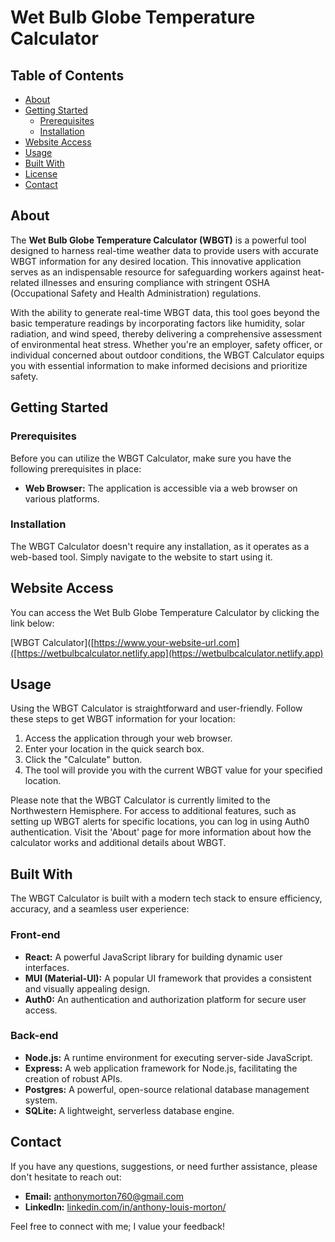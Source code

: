 # Wet Bulb Globe Temperature Calculator

## Table of Contents

- [About](#about)
- [Getting Started](#getting-started)
  - [Prerequisites](#prerequisites)
  - [Installation](#installation)
- [Website Access](#website-access)
- [Usage](#usage)
- [Built With](#built-with)
- [License](#license)
- [Contact](#contact)

## About

The **Wet Bulb Globe Temperature Calculator (WBGT)** is a powerful tool designed to harness real-time weather data to provide users with accurate WBGT information for any desired location. This innovative application serves as an indispensable resource for safeguarding workers against heat-related illnesses and ensuring compliance with stringent OSHA (Occupational Safety and Health Administration) regulations.

With the ability to generate real-time WBGT data, this tool goes beyond the basic temperature readings by incorporating factors like humidity, solar radiation, and wind speed, thereby delivering a comprehensive assessment of environmental heat stress. Whether you're an employer, safety officer, or individual concerned about outdoor conditions, the WBGT Calculator equips you with essential information to make informed decisions and prioritize safety.

## Getting Started

### Prerequisites

Before you can utilize the WBGT Calculator, make sure you have the following prerequisites in place:

- **Web Browser:** The application is accessible via a web browser on various platforms.

### Installation

The WBGT Calculator doesn't require any installation, as it operates as a web-based tool. Simply navigate to the website to start using it.

## Website Access

You can access the Wet Bulb Globe Temperature Calculator by clicking the link below:

[WBGT Calculator]([https://www.your-website-url.com]([https://wetbulbcalculator.netlify.app](https://wetbulbcalculator.netlify.app)

## Usage

Using the WBGT Calculator is straightforward and user-friendly. Follow these steps to get WBGT information for your location:

1. Access the application through your web browser.
2. Enter your location in the quick search box.
3. Click the "Calculate" button.
4. The tool will provide you with the current WBGT value for your specified location.

Please note that the WBGT Calculator is currently limited to the Northwestern Hemisphere. For access to additional features, such as setting up WBGT alerts for specific locations, you can log in using Auth0 authentication. Visit the 'About' page for more information about how the calculator works and additional details about WBGT.

## Built With

The WBGT Calculator is built with a modern tech stack to ensure efficiency, accuracy, and a seamless user experience:

### Front-end
- **React:** A powerful JavaScript library for building dynamic user interfaces.
- **MUI (Material-UI):** A popular UI framework that provides a consistent and visually appealing design.
- **Auth0:** An authentication and authorization platform for secure user access.

### Back-end
- **Node.js:** A runtime environment for executing server-side JavaScript.
- **Express:** A web application framework for Node.js, facilitating the creation of robust APIs.
- **Postgres:** A powerful, open-source relational database management system.
- **SQLite:** A lightweight, serverless database engine.

## Contact

If you have any questions, suggestions, or need further assistance, please don't hesitate to reach out:

- **Email:** anthonymorton760@gmail.com
- **LinkedIn:** [linkedin.com/in/anthony-louis-morton/](https://www.linkedin.com/in/anthony-louis-morton/)

Feel free to connect with me; I value your feedback!
